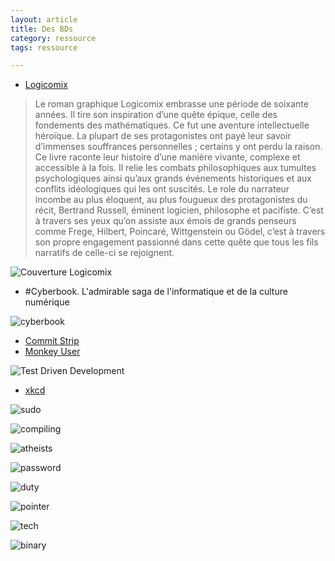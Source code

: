 ```yaml
---
layout: article
title: Des BDs
category: ressource
tags: ressource

---
```


<!--more-->
+ [Logicomix](http://www.logicomix.com/fr/)
> Le roman graphique Logicomix embrasse une période de soixante années. Il tire son inspiration d’une quête épique, celle des fondements des mathématiques.
>Ce fut une aventure intellectuelle héroïque. La plupart de ses protagonistes ont payé leur savoir d’immenses souffrances personnelles ; certains y ont perdu la raison. Ce livre raconte leur histoire d’une manière vivante, complexe et accessible à la fois. Il relie les combats philosophiques aux tumultes psychologiques ainsi qu’aux grands événements historiques et aux conflits idéologiques qui les ont suscités.
>Le role du narrateur incombe au plus éloquent, au plus fougueux des protagonistes du récit, Bertrand Russell, éminent logicien, philosophe et pacifiste. C’est à travers ses yeux qu’on assiste aux émois de grands penseurs comme Frege, Hilbert, Poincaré, Wittgenstein ou Gödel, c’est à travers son propre engagement passionné dans cette quête que tous les fils narratifs de celle-ci se rejoignent.

![Couverture Logicomix](https://images-na.ssl-images-amazon.com/images/I/51ucBCtY6qL._SX364_BO1,204,203,200_.jpg "couverture")

+ #Cyberbook. L'admirable saga de l'informatique et de la culture numérique

![cyberbook](https://bdmetrique.files.wordpress.com/2016/02/cyberbook.png?w=529 "couverture")

+ [Commit Strip](https://www.commitstrip.com/fr/)
+ [Monkey User](https://www.monkeyuser.com/)

![Test Driven Development](https://www.monkeyuser.com/assets/images/2018/107-applied-tdd.png "TDD")

+ [xkcd](https://xkcd.com/)

![sudo](http://www.bitrebels.com/wp-content/uploads/2010/02/sandwich.png "sudo")

![compiling](https://imgs.xkcd.com/comics/compiling.png "compiling")

![atheists](https://imgs.xkcd.com/comics/atheists.png "atheist")

![password](https://imgs.xkcd.com/comics/password_strength.png "password")

![duty](https://imgs.xkcd.com/comics/duty_calls.png "duty")

![pointer](https://imgs.xkcd.com/comics/pointers.png "pointer")

![tech](https://imgs.xkcd.com/comics/tech_support_cheat_sheet.png "tech")

![binary](https://imgs.xkcd.com/comics/1_to_10.png "binary")


